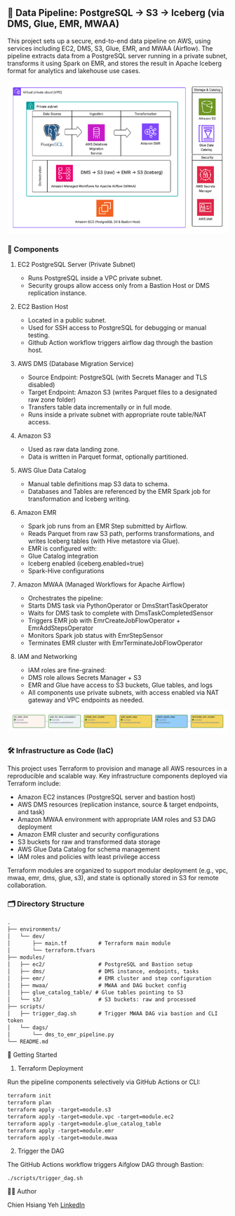 ## 🚀 Data Pipeline: PostgreSQL → S3 → Iceberg (via DMS, Glue, EMR, MWAA)

This project sets up a secure, end-to-end data pipeline on AWS, using services including EC2, DMS, S3, Glue, EMR, and MWAA (Airflow). The pipeline extracts data from a PostgreSQL server running in a private subnet, transforms it using Spark on EMR, and stores the result in Apache Iceberg format for analytics and lakehouse use cases.

![](images/image.png)

### 🔧 Components

1. EC2 PostgreSQL Server (Private Subnet)

   - Runs PostgreSQL inside a VPC private subnet.
   - Security groups allow access only from a Bastion Host or DMS replication instance.

2. EC2 Bastion Host

   - Located in a public subnet.
   - Used for SSH access to PostgreSQL for debugging or manual testing.
   - Github Action workflow triggers airflow dag through the bastion host.

3. AWS DMS (Database Migration Service)

   - Source Endpoint: PostgreSQL (with Secrets Manager and TLS disabled)
   - Target Endpoint: Amazon S3 (writes Parquet files to a designated raw zone folder)
   - Transfers table data incrementally or in full mode.
   - Runs inside a private subnet with appropriate route table/NAT access.

4. Amazon S3

   - Used as raw data landing zone.
   - Data is written in Parquet format, optionally partitioned.

5. AWS Glue Data Catalog

   - Manual table definitions map S3 data to schema.
   - Databases and Tables are referenced by the EMR Spark job for transformation and Iceberg writing.

6. Amazon EMR

   - Spark job runs from an EMR Step submitted by Airflow.
   - Reads Parquet from raw S3 path, performs transformations, and writes Iceberg tables (with Hive metastore via Glue).
   - EMR is configured with:
   - Glue Catalog integration
   - Iceberg enabled (iceberg.enabled=true)
   - Spark-Hive configurations

7. Amazon MWAA (Managed Workflows for Apache Airflow)

   - Orchestrates the pipeline:
   - Starts DMS task via PythonOperator or DmsStartTaskOperator
   - Waits for DMS task to complete with DmsTaskCompletedSensor
   - Triggers EMR job with EmrCreateJobFlowOperator + EmrAddStepsOperator
   - Monitors Spark job status with EmrStepSensor
   - Terminates EMR cluster with EmrTerminateJobFlowOperator

8. IAM and Networking
   - IAM roles are fine-grained:
   - DMS role allows Secrets Manager + S3
   - EMR and Glue have access to S3 buckets, Glue tables, and logs
   - All components use private subnets, with access enabled via NAT gateway and VPC endpoints as needed.

![](images/image-1.png)

### 🛠 Infrastructure as Code (IaC)

This project uses Terraform to provision and manage all AWS resources in a reproducible and scalable way. Key infrastructure components deployed via Terraform include:

- Amazon EC2 instances (PostgreSQL server and bastion host)
- AWS DMS resources (replication instance, source & target endpoints, and task)
- Amazon MWAA environment with appropriate IAM roles and S3 DAG deployment
- Amazon EMR cluster and security configurations
- S3 buckets for raw and transformed data storage
- AWS Glue Data Catalog for schema management
- IAM roles and policies with least privilege access

Terraform modules are organized to support modular deployment (e.g., vpc, mwaa, emr, dms, glue, s3), and state is optionally stored in S3 for remote collaboration.

### 🗂 Directory Structure

```
.
├── environments/
│   └── dev/
│       ├── main.tf          # Terraform main module
│       └── terraform.tfvars
├── modules/
│   ├── ec2/                 # PostgreSQL and Bastion setup
│   ├── dms/                 # DMS instance, endpoints, tasks
│   ├── emr/                 # EMR cluster and step configuration
│   ├── mwaa/                # MWAA and DAG bucket config
│   ├── glue_catalog_table/ # Glue tables pointing to S3
│   └── s3/                  # S3 buckets: raw and processed
├── scripts/
│   ├── trigger_dag.sh       # Trigger MWAA DAG via bastion and CLI token
│   └── dags/
│       └── dms_to_emr_pipeline.py
└── README.md
```

🚀 Getting Started

1. Terraform Deployment

Run the pipeline components selectively via GitHub Actions or CLI:

```
terraform init
terraform plan
terraform apply -target=module.s3
terraform apply -target=module.vpc -target=module.ec2
terraform apply -target=module.glue_catalog_table
terraform apply -target=module.emr
terraform apply -target=module.mwaa
```

2. Trigger the DAG

The GitHub Actions workflow triggers Aifglow DAG through Bastion:

```
./scripts/trigger_dag.sh
```

🧑‍💻 Author

Chien Hsiang Yeh
[LinkedIn](https://www.linkedin.com/in/chienhsiang-yeh/)
